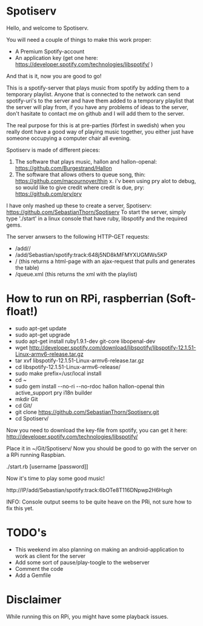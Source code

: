 Spotiserv
=========

Hello, and welcome to Spotiserv.

You will need a couple of things to make this work proper:
  * A Premium Spotify-account
  * An application key (get one here: https://developer.spotify.com/technologies/libspotify/ )

And that is it, now you are good to go!

This is a spotify-server that plays music from spotify by adding them to a temporary playlist.
Anyone that is connected to the network can send spotify-uri's to the server and have them added
to a temporary playlist that the server will play from, if you have any problems of ideas to the
server, don't hasitate to contact me on github and I will add them to the server.

The real purpose for this is at pre-parties (förfest in swedish) when you really dont have a good
way of playing music together, you either just have someone occupying a computer chair all evening.

Spotiserv is made of different pieces:
1. The software that plays music, hallon and hallon-openal: https://github.com/Burgestrand/Hallon
2. The software that allows others to queue song, thin: https://github.com/macournoyer/thin
x. i'v been using pry alot to debug, so would like to give credit where credit is due, pry: https://github.com/pry/pry

I have only mashed up these to create a server, Spotiserv: https://github.com/SebastianThorn/Spotiserv
To start the server, simply type './start' in a linux console that have ruby, libspotify and the required gems.

The server anwsers to the following HTTP-GET requests:
  * /add/<USER>/<SPOTIFY-URI>
  * /add/Sebastian/spotify:track:648j5ND8kMFMYXUGMWs5KP
  * / (this returns a html-page with an ajax-request that pulls and generates the table)
  * /queue.xml (this returns the xml with the playlist)


How to run on RPi, raspberrian (Soft-float!)
============================================
  * sudo apt-get update
  * sudo apt-get upgrade
  * sudo apt-get install ruby1.9.1-dev git-core libopenal-dev
  * wget http://developer.spotify.com/download/libspotify/libspotify-12.1.51-Linux-armv6-release.tar.gz
  * tar xvf libspotify-12.1.51-Linux-armv6-release.tar.gz
  * cd libspotify-12.1.51-Linux-armv6-release/
  * sudo make prefix=/usr/local install
  * cd ~
  * sudo gem install --no-ri --no-rdoc hallon hallon-openal thin active_support pry i18n builder
  * mkdir Git
  * cd Git/
  * git clone https://github.com/SebastianThorn/Spotiserv.git
  * cd Spotiserv/

Now you need to download the key-file from spotify, you can get it here: http://developer.spotify.com/technologies/libspotify/

Place it in ~/Git/Spotiserv/ Now you should be good to go with the server on a RPi running Raspbian.

./start.rb [username [password]]

Now it's time to play some good music!

http://IP/add/Sebastian/spotify:track:6bOTe8T116DNpwp2H6Hxgh

INFO: Console output seems to be quite heave on the PRi, not sure how to fix this yet.

TODO's
======
  * This weekend im also planning on making an android-application to work as client for the server
  * Add some sort of pause/play-toogle to the webserver
  * Comment the code
  * Add a Gemfile

Disclaimer
==========
While running this on RPi, you might have some playback issues.
